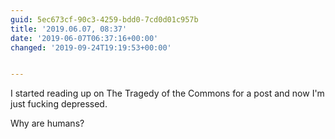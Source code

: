 ```yaml
---
guid: 5ec673cf-90c3-4259-bdd0-7cd0d01c957b
title: '2019.06.07, 08:37'
date: '2019-06-07T06:37:16+00:00'
changed: '2019-09-24T19:19:53+00:00'


---
```


I started reading up on The Tragedy of the Commons for a post and now I'm just fucking depressed. 

Why are humans?
